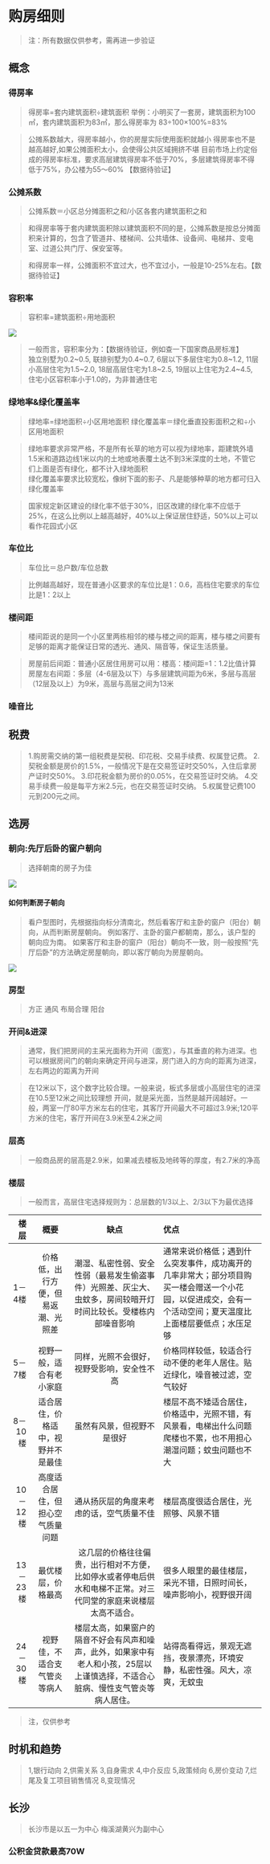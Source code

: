 # 购房细则
>注：所有数据仅供参考，需再进一步验证


## 概念

### 得房率

>得房率=套内建筑面积÷建筑面积
>举例：小明买了一套房，建筑面积为100㎡，套内建筑面积为83㎡，那么得房率为
>83÷100×100%=83% 

>公摊系数越大，得房率越小，你的房屋实际使用面积就越小
>得房率也不是越高越好,如果公摊面积太小，会使得公共区域拥挤不堪
>目前市场上约定俗成的得房率标准，要求高层建筑得房率不低于70%，多层建筑得房率不得低于75%，办公楼为55～60% 【数据待验证】

### 公摊系数

>公摊系数＝小区总分摊面积之和/小区各套内建筑面积之和

>和得房率等于套内建筑面积除以建筑面积不同的是，公摊系数是按总分摊面积来计算的，包含了管道井、楼梯间、公共墙体、设备间、电梯井、变电室、过道公共门厅、保安室等。

>和得房率一样，公摊面积不宜过大，也不宜过小，一般是10-25%左右。【数据待验证】

### 容积率

>容积率=建筑面积÷用地面积

![](./res/house-rongjirotia.png "")


>一般而言，容积率分为：【数据待验证，例如查一下国家商品房标准】   
>独立别墅为0.2~0.5,
>联排别墅为0.4~0.7,
>6层以下多层住宅为0.8~1.2,
>11层小高层住宅为1.5~2.0,
>18层高层住宅为1.8~2.5,
>19层以上住宅为2.4~4.5,
>住宅小区容积率小于1.0的，为非普通住宅


### 绿地率&绿化覆盖率
>绿地率=绿地面积÷小区用地面积
>绿化覆盖率＝绿化垂直投影面积之和÷小区用地面积

>绿地率要求非常严格，不是所有长草的地方可以视为绿地率，距建筑外墙1.5米和道路边线1米以内的土地或地表覆土达不到3米深度的土地，不管它们上面是否有绿化，都不计入绿地面积     
>绿化覆盖率要求比较宽松，像树下面的影子、凡是能够种草的地方都可归入绿化覆盖率    

>国家规定新区建设的绿化率不低于30%，旧区改建的绿化率不应低于25%，在这么比例以上越高越好，40%以上保证居住舒适，50%以上可以看作花园式小区   


### 车位比

>车位比＝总户数/车位总数

>比例越高越好，现在普通小区要求的车位比是1：0.6，高档住宅要求的车位比是1：2以上


### 楼间距

>楼间距说的是同一个小区里两栋相邻的楼与楼之间的距离，楼与楼之间要有足够的距离才能保证日常的透光、通风、隔音等，保证生活质量。

>房屋前后间距：普通小区居住用房可以用：楼高：楼间距=1：1.2比值计算  
>房屋左右间距：多层（4-6层及以下）与多层建筑间距为6米，多层与高层（12层及以上）为9米，高层与高层之间为13米     



### 噪音比


## 税费

>1.购房需交纳的第一组税费是契税、印花税、交易手续费、权属登记费。
>2.契税金额是房价的1.5%，一般情况下是在交易签证时交50%，入住后拿房产证时交50%。
>3.印花税金额为房价的0.05%，在交易签证时交纳。
>4.交易手续费一般是每平方米2.5元，也在交易签证时交纳。
>5.权属登记费100元到200元之间。



## 选房

### 朝向:先厅后卧的窗户朝向

>选择朝南的房子为佳

![](./res/house-direct.jpeg "")

#### 如何判断房子朝向
>看户型图时，先根据指向标分清南北，然后看客厅和主卧的窗户（阳台）朝向，从而判断房屋朝向。
>例如客厅、主卧的窗户都朝南，那么，该户型的朝向应为南。
>如果客厅和主卧的窗户（阳台）朝向不一致，则一般按照“先厅后卧”的方法确定房屋朝向，即以客厅朝向为房屋朝向。


![](./res/house-partition-direct.jpeg "")

### 房型
>方正
>通风
>布局合理
>阳台


### 开间&进深

>通常，我们把房间的主采光面称为开间（面宽），与其垂直的称为进深。也可以根据房间门的朝向来确定开间与进深，房门进入的方向的距离为进深，左右两边的距离为开间


>在12米以下，这个数字比较合理。一般来说，板式多层或小高层住宅的进深在10.5至12米之间比较理想
>开间，就是采光面，当然是越开阔越好。一般，两室一厅80平方米左右的住宅，其客厅开间最大不可超过3.9米;120平方米的住宅，客厅开间在3.9米至4.2米之间


### 层高
>一般商品房的层高是2.9米，如果减去楼板及地砖等的厚度，有2.7米的净高


### 楼层

>一般而言，高层住宅选择规则为：总层数的1/3以上、2/3以下为最优选择

楼层    |         概要            | 缺点 | 优点 
--------------:|:-----------------------------:|:-----------:|:----------
 1－4楼  | 价格低，出行方便，但易返潮、光照差   | 潮湿、私密性弱、安全性弱（最易发生偷盗事件）光照差、灰尘大、虫蚊多，房间较暗开灯时间比较长。受楼栋内部噪音影响 |通常来说价格低；遇到什么突发事件，成功离开的几率非常大；部分项目购买一楼会赠送一个小花园，以促进成交，会有一个活动空间；夏天温度比上面楼层要低点；水压足够           
 5－7楼   | 视野一般，适合有老小家庭   |同样，光照不会很好，视野受影响，安全性不高  | 价格同样较低，较适合行动不便的老年人居住。贴近绿化，噪音被过滤，空气较好
 8－10楼   | 适合居住，价格适中，视野并不是最佳   |虽然有风景，但视野不是很好    | 楼层不高不矮适合居住，价格适中，光照不错，有风景看，电梯出什么问题爬楼也不累，也不用担心潮湿问题；蚊虫问题也不大
 10－12楼 | 高度适合居住，但担心空气质量问题   |通从扬灰层的角度来考虑的话，空气质量不佳 | 楼层高度很适合居住，光照够、风景不错
13－23楼 | 最优楼层，价格最高   |这几层的价格往往偏贵，出行相对不方便，比如停水或者停电后供水和电梯不正常。对三代同堂的家庭来说楼层太高不适合。  | 很多人眼里的最佳楼层，采光不错，日照时间长，噪声影响小，视野很开阔
24－30楼 | 视野佳，不适合支气管炎等病人   |楼层太高，如果窗户的隔音不好会有风声和噪声，此外，如果家中有老人和小孩，25层以上谨慎选择，不适合心脏病、慢性支气管炎等病人居住。 | 站得高看得远，景观无遮挡，夜景漂亮，环境安静，私密性强。风大，凉爽，无蚊虫

>注，仅供参考


## 时机和趋势
>1,银行动向
>2,供需关系
>3,自身需求
>4,中介反应
>5,政策倾向
>6,房价变动
>7,烂尾及复工项目销售情况
>8,变现情况

## 长沙
>长沙市是以五一为中心 梅溪湖黄兴为副中心
### 公积金贷款最高70W




